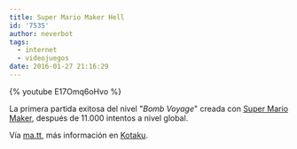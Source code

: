 ```yaml
---
title: Super Mario Maker Hell
id: '7535'
author: neverbot
tags:
  - internet
  - videojuegos
date: 2016-01-27 21:16:29
---
```


{% youtube E17Omq6oHvo %}

La primera partida exitosa del nivel "_Bomb Voyage_" creada con [Super Mario Maker](https://en.wikipedia.org/wiki/Super_Mario_Maker), después de 11.000 intentos a nivel global.

Vía [ma.tt](https://ma.tt/2015/10/super-impressive-mario/), más información en [Kotaku](http://kotaku.com/it-took-11-000-tries-to-beat-this-brilliantly-evil-mari-1732100471).
